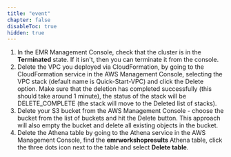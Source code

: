 ```yaml
---
title: "event"
chapter: false
disableToc: true
hidden: true
---
```


1. In the EMR Management Console, check that the cluster is in the **Terminated** state. If it isn't, then you can terminate it from the console.
2. Delete the VPC you deployed via CloudFormation, by going to the CloudFormation service in the AWS Management Console, selecting the VPC stack (default name is Quick-Start-VPC) and click the Delete option. Make sure that the deletion has completed successfully (this should take around 1 minute), the status of the stack will be DELETE_COMPLETE (the stack will move to the Deleted list of stacks).
3. Delete your S3 bucket from the AWS Management Console - choose the bucket from the list of buckets and hit the Delete button. This approach will also empty the bucket and delete all existing objects in the bucket.
4. Delete the Athena table by going to the Athena service in the AWS Management Console, find the **emrworkshopresults** Athena table, click the three dots icon next to the table and select **Delete table**.


